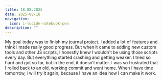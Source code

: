 ```yaml
---
title: 18.08.2025
date: 2025-08-18
navigation:
  icon: i-lucide-notebook-pen
description: ""
---
```


My goal today was to finish my journal project. I added a lot of features and think I made really good progress. But when it came to adding new custom tools and other JS scripts, I honestly knew I wouldn't be using those scripts every day. But everything started crashing and getting weaker. I tried so hard and got so far, but in the end, it doesn't matter. I was so frustrated that I rolled back to an old, working commit and went home. When I have time tomorrow, I will try it again, because I have an idea how I can make it work.
